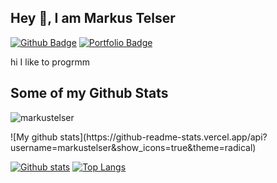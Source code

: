 ## Hey 👋, I am Markus Telser
[![Github Badge](https://img.shields.io/badge/-markustelser-grey?style=flat&logo=github&logoColor=white&link=https://github.com/markustelser/)](https://www.github.com/markustelser/) [![Portfolio Badge](https://img.shields.io/badge/portfolio-web-blue?style=flat&link=markustelser@github.io/)](markustelser@github.io/) <p align='left'>hi I like to progrmm</p>
## Some of my Github Stats
<p align=left> <img src=https://komarev.com/ghpvc/?username=markustelser alt=markustelser /> </p>
![My github stats](https://github-readme-stats.vercel.app/api?username=markustelser&show_icons=true&theme=radical)

[![Github stats](https://github-readme-stats.vercel.app/api?username=markustelser&show_icons=true&include_all_commits=true)](https://github.com/markustelser/github-readme-stats)
[![Top Langs](https://github-readme-stats.vercel.app/api/top-langs/?username=markustelser&layout=compact)](https://github.com/markustelser/github-readme-stats)
